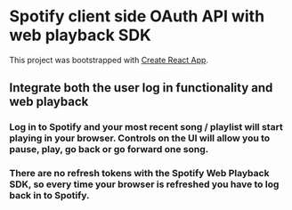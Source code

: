 # Spotify client side OAuth API with web playback SDK

This project was bootstrapped with [Create React App](https://github.com/facebook/create-react-app).

## Integrate both the user log in functionality and web playback

### Log in to Spotify and your most recent song / playlist will start playing in your browser. Controls on the UI will allow you to pause, play, go back or go forward one song.

### There are no refresh tokens with the Spotify Web Playback SDK, so every time your browser is refreshed you have to log back in to Spotify.